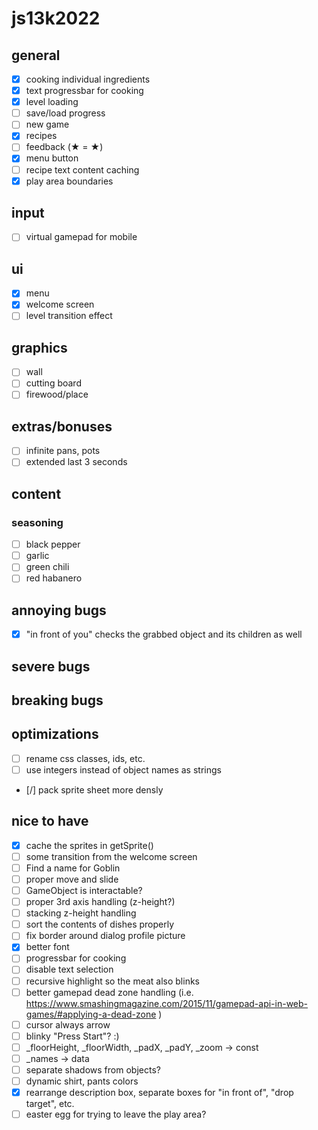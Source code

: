 # js13k2022

## general
- [x] cooking individual ingredients
- [x] text progressbar for cooking
- [x] level loading
- [ ] save/load progress
- [ ] new game
- [x] recipes
- [ ] feedback (★ = &starf;)
- [x] menu button
- [ ] recipe text content caching
- [x] play area boundaries

## input
- [ ] virtual gamepad for mobile

## ui
- [x] menu
- [x] welcome screen
- [ ] level transition effect

## graphics
- [ ] wall
- [ ] cutting board
- [ ] firewood/place

## extras/bonuses
- [ ] infinite pans, pots
- [ ] extended last 3 seconds

## content
### seasoning
- [ ] black pepper
- [ ] garlic
- [ ] green chili
- [ ] red habanero

## annoying bugs
- [x] "in front of you" checks the grabbed object and its children as well

## severe bugs

## breaking bugs

## optimizations
- [ ] rename css classes, ids, etc.
- [ ] use integers instead of object names as strings
- [/] pack sprite sheet more densly

## nice to have
- [x] cache the sprites in getSprite()
- [ ] some transition from the welcome screen
- [ ] Find a name for Goblin
- [ ] proper move and slide
- [ ] GameObject is interactable?
- [ ] proper 3rd axis handling (z-height?)
- [ ] stacking z-height handling
- [ ] sort the contents of dishes properly
- [ ] fix border around dialog profile picture
- [x] better font
- [ ] progressbar for cooking
- [ ] disable text selection
- [ ] recursive highlight so the meat also blinks
- [ ] better gamepad dead zone handling (i.e. https://www.smashingmagazine.com/2015/11/gamepad-api-in-web-games/#applying-a-dead-zone )
- [ ] cursor always arrow
- [ ] blinky "Press Start"? :)
- [ ] _floorHeight, _floorWidth, _padX, _padY, _zoom -> const
- [ ] _names -> data
- [ ] separate shadows from objects?
- [ ] dynamic shirt, pants colors
- [x] rearrange description box, separate boxes for "in front of", "drop target", etc.
- [ ] easter egg for trying to leave the play area?
